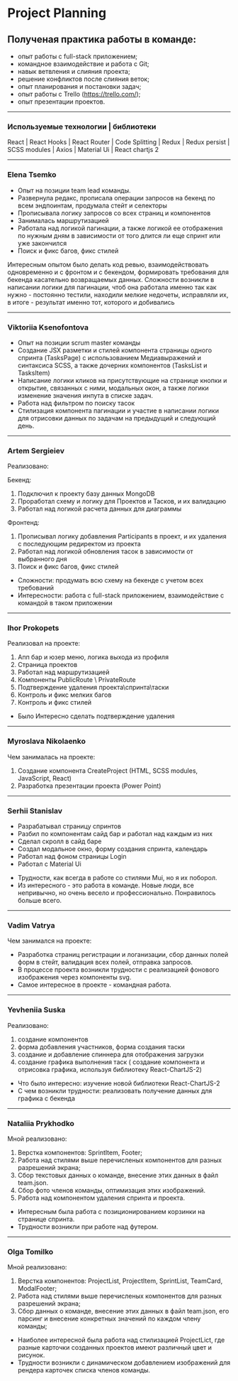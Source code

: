 # Project Planning

## Полученая практика работы в команде:

- опыт работы с full-stack приложением;
- командное взаимодействие и работа c Git;
- навык ветвления и слияния проекта;
- решение конфликтов после слияния веток;
- опыт планирования и постановки задач;
- опыт работы с Trello (https://trello.com/);
- опыт презентации проектов.

---

### Используемые технологии | библиотеки

React | React Hooks | React Router | Code Splitting | Redux | Redux persist |
SCSS modules | Axios | Material Ui | React chartjs 2

---

### Elena Tsemko

- Опыт на позиции team lead команды.
- Развернула редакс, прописала операции запросов на бекенд по всем эндпоинтам,
  продумала стейт и селекторы
- Прописывала логику запросов со всех страниц и компонентов
- Занималась маршрутизацией
- Работала над логикой пагинации, а также логикой ее отображения по нужным дням
  в зависимости от того длится ли еще спринт или уже закончился
- Поиск и фикс багов, фикс стилей

Интересным опытом было делать код ревью, взаимодействовать одновременно и с
фронтом и с бекендом, формировать требования для бекенда касательно возвращаемых
данных. Сложности возникли в написании логики для пагинации, чтоб она работала
именно так как нужно - постоянно тестили, находили мелкие недочеты, исправляли
их, в итоге - результат именно тот, которого и добивались

---

### Viktoriia Ksenofontova

- Опыт на позиции scrum master команды
- Создание JSX разметки и стилей компонента страницы одного спринта (TasksPage)
  с использованием Медиавыражений и синтаксиса SCSS, a также дочерних
  компонентов (TasksList и TasksItem)
- Написание логики кликов на присутствующие на странице кнопки и открытие,
  связанных с ними, модальных окон, а также логики изменение значения инпута в
  списке задач.
- Работа над фильтром по поиску тасок
- Стилизация компонента пагинации и участие в написании логики для отрисовки
  данных по задачам на предыдущий и следующий день.

---

### Artem Sergieiev

Реализовано:

Бекенд:

1. Подключил к проекту базу данных MongoDB
2. Проработал схему и логику для Проектов и Тасков, и их валидацию
3. Работал над логикой расчета данных для диаграммы

Фронтенд:

1. Прописывал логику добавления Participants в проект, и их удаления с
   последующим редиректом из проекта
2. Работал над логикой обновления тасок в зависимости от выбранного дня
3. Поиск и фикс багов, фикс стилей

- Сложности: продумать всю схему на бекенде с учетом всех требований
- Интересности: работа с full-stack приложением, взаимодействие с командой в
  таком приложении

---

### Ihor Prokopets

Реализовал на проекте:

1. Апп бар и юзер меню, логика выхода из профиля
2. Страница проектов
3. Работал над маршрутизацией
4. Компоненты PublicRoute \ PrivateRoute
5. Подтверждение удаления проекта\спринта\таски
6. Контроль и фикс мелких багов
7. Контроль и фикс стилей

- Было Интересно сделать подтверждение удаления

---

### Myroslava Nikolaenko

Чем занималась на проекте:

1. Создание компонента CreateProject (HTML, SCSS modules, JavaScript, React)
2. Разработка презентации проекта (Power Point)

---

### Serhii Stanislav

- Разрабатывал страницу спринтов
- Разбил по компонентам сайд бар и работал над каждым из них
- Сделал скролл в сайд баре
- Создал модальное окно, форму создания спринта, календарь
- Работал над фоном страницы Login
- Работал с Material Ui

* Трудности, как всегда в работе со стилями Mui, но я их поборол.
* Из интересного - это работа в команде. Новые люди, все непривычно, но очень
  весело и профессионально. Понравилось больше всего.

---

### Vadim Vatrya

Чем занимался на проекте:

- Разработка страниц регистрации и логанизации, сбор данных полей форм в стейт,
  валидация всех полей, отправка запросов.
- В процессе проекта возникли трудности с реализацией фонового изображения через
  компоненты svg.
- Самое интересное в проекте - командная работа.

---

### Yevheniia Suska

Реализовано:

1. создание компонентов
2. форма добавления участников, форма создания таски
3. создание и добавление спиннера для отображения загрузки
4. создание графика выполнения таск ( создание компонента и отрисовка графика,
   используя библиотеку React-ChartJS-2)

- Что было интересно: изучение новой библиотеки React-ChartJS-2
- С чем возникли трудности: реализовать получение данных для графика с бекенда

---

### Nataliia Prykhodko

Мной реализовано:

1. Верстка компонентов: SprintІtem, Footer;
2. Работа над стилями выше перечисленых компонентов для разных разрешений
   экрана;
3. Сбор текстовых данных о команде, внесение этих данных в файл team.json.
4. Сбор фото членов команды, оптимизация этих изображений.
5. Работа над компонентом удаления спринта и проекта.

- Интересным была работа с позиционированием корзинки на странице спринта.
- Трудности возникли при работе над футером.

---

### Olga Tomilko

Мной реализовано:

1. Верстка компонентов: ProjectList, ProjectItem, SprintList, TeamCard,
   ModalFooter;
2. Работа над стилями выше перечисленых компонентов для разных разрешений
   экрана;
3. Сбор данных о команде, внесение этих данных в файл team.json, его парсинг и
   внесение конкретных значений по каждом члену команды;

- Наиболее интересной была работа над стилизацией ProjectLict, где разные
  карточки созданных проектов имеют различный цвет и рисунок.
- Трудности возникли с динамическом добавлением изображений для рендера карточек
  списка членов команды.
